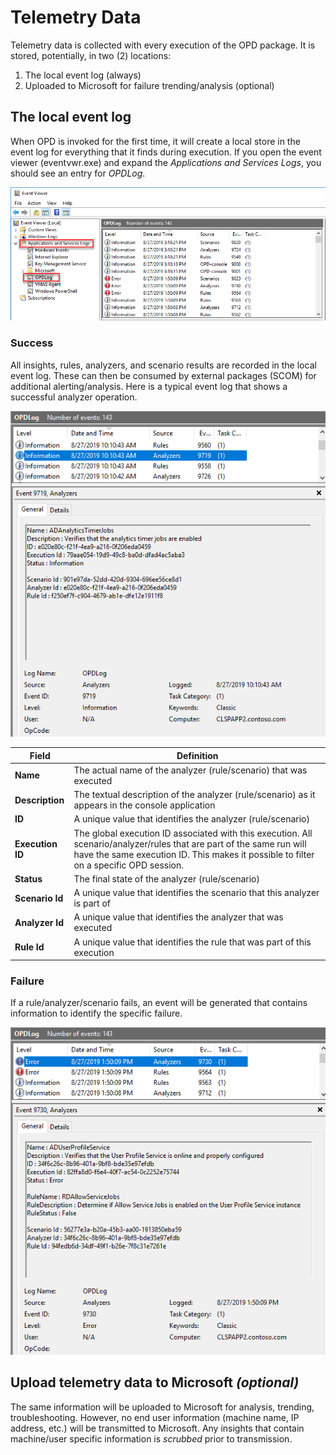 # Telemetry Data

Telemetry data is collected with every execution of the OPD package. It is stored, potentially, in two (2) locations:

  1. The local event log (always)
  2. Uploaded to Microsoft for failure trending/analysis (optional)

## The local event log
When OPD is invoked for the first time, it will create a local store in the event log for everything
that it finds during execution. If you open the event viewer (eventvwr.exe) and expand the
*Applications and Services Logs*, you should see an entry for *OPDLog*.

<img src=".\media\EventViewerOPDLog.png" alt="OPD Event log"/>

### Success
All insights, rules, analyzers, and scenario results are recorded in the local event log. These can then be
consumed by external packages (SCOM) for additional alerting/analysis. Here is a typical event log that shows
a successful analyzer operation.

<img src=".\media\SuccessfulAnalyzerEventLog.png" alt="Successful analyzer execution" />

| Field  | Definition  |
|--------|-------------|
| **Name**  | The actual name of the analyzer (rule/scenario) that was executed |
| **Description**  | The textual description of the analyzer (rule/scenario) as it appears in the console application |
| **ID**  | A unique value that identifies the analyzer (rule/scenario)   |
| **Execution ID**  | The global execution ID associated with this execution. All scenario/analyzer/rules that are part of the same run will have the same execution ID. This makes it possible to filter on a specific OPD	session. |
| **Status**  | The final state of the analyzer (rule/scenario)  |
| **Scenario Id**  | A unique value that identifies the scenario that this analyzer is part of  |
| **Analyzer Id**  | A unique value that identifies the analyzer that was executed  |
| **Rule Id**  | A unique value that identifies the rule that was part of this execution  |

### Failure
If a rule/analyzer/scenario fails, an event will be generated that contains information to identify the
specific failure.

<img src=".\media\FailureAnalyzerEventLog.png" alt="Failing analyzer execution" />

## Upload telemetry data to Microsoft *(optional)*
The same information will be uploaded to Microsoft for analysis, trending, troubleshooting. However, no
end user information (machine name, IP address, etc.) will be transmitted to Microsoft. Any insights that
contain machine/user specific information is *scrubbed* prior to transmission.